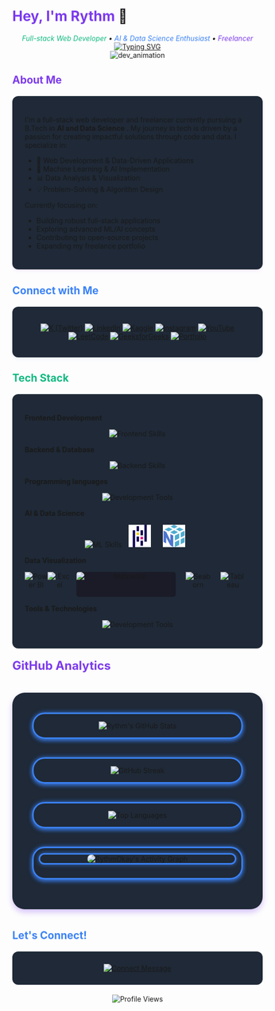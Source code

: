 # <span style="color:#7C3AED">Hey, I'm Rythm</span> 👋

<div align="center">
  <i><span style="color:#10B981">Full-stack Web Developer</span> • <span style="color:#3B82F6">AI & Data Science Enthusiast </span> • <span style="color:#7C3AED">Freelancer</span></i>
</div>

<div align="center">
  <a href="https://git.io/typing-svg">
    <img src="https://readme-typing-svg.demolab.com?font=Inter&weight=500&duration=3000&pause=1000&color=3B82F6&background=FF000000&center=true&vCenter=true&multiline=true&width=800&height=100&lines=Building+digital+solutions+through+code+and+data;Exploring+the+intersection+of+AI+and+web+development;Turning+ideas+into+reality%2C+one+project+at+a+time" alt="Typing SVG" />
  </a>
</div>

<div align="center">
  <img src="https://user-images.githubusercontent.com/74038190/225813708-98b745f2-7d22-48cf-9150-083f1b00d6c9.gif" width="400" alt="dev_animation"/>
</div>

## <span style="color:#7C3AED">About Me</span>

<div style="background-color: #1F2937; padding: 25px; border-radius: 12px; margin: 20px 0; box-shadow: 0 4px 6px -1px rgba(124, 58, 237, 0.1);">
  
  I'm a full-stack web developer and freelancer currently pursuing a B.Tech in **AI and Data Science** . My journey in tech is driven by a passion for creating impactful solutions through code and data. I specialize in:

  - 🎯 Web Development & Data-Driven Applications
  - 🤖 Machine Learning & AI Implementation
  - 📊 Data Analysis & Visualization
  - 💡 Problem-Solving & Algorithm Design

  Currently focusing on:
  - Building robust full-stack applications
  - Exploring advanced ML/AI concepts
  - Contributing to open-source projects
  - Expanding my freelance portfolio
</div>

## <span style="color:#3B82F6">Connect with Me</span>

<div align="center" style="background-color: #1F2937; padding: 20px; border-radius: 12px; margin: 20px 0; box-shadow: 0 4px 6px -1px rgba(59, 130, 246, 0.1);">
  
[![X (Twitter)](https://img.shields.io/badge/-follow-ffffff?style=for-the-badge&logo=x&logoColor=white&labelColor=000000)](https://twitter.com/rythmokay)
[![LinkedIn](https://img.shields.io/badge/LinkedIn-connect-000000?style=for-the-badge&logo=linkedin&logoColor=white&labelColor=0A66C2)](https://linkedin.com/in/rythm-jagga-393791309/)
[![Kaggle](https://img.shields.io/badge/Kaggle-profile-000000?style=for-the-badge&logo=kaggle&logoColor=white&labelColor=20BEFF)](https://kaggle.com/rythmj)
[![Instagram](https://img.shields.io/badge/Instagram-follow-000000?style=for-the-badge&logo=instagram&logoColor=white&labelColor=e70376)](https://instagram.com/rythm_511)
[![YouTube](https://img.shields.io/badge/YouTube-watch-000000?style=for-the-badge&logo=youtube&logoColor=white&labelColor=FF0000)](https://youtube.com/@codingduck-quackquack?si=0ZH0YaPdsK1jMVdX)
[![LeetCode](https://img.shields.io/badge/LeetCode-solve-000000?style=for-the-badge&logo=leetcode&logoColor=white&labelColor=FFA116)](https://leetcode.com/u/rythmjagga1609/)
[![GeeksforGeeks](https://img.shields.io/badge/GFG-code-000000?style=for-the-badge&logo=geeksforgeeks&logoColor=white&labelColor=2F8D46)](https://www.geeksforgeeks.org/user/rythmgfg/)
[![Portfolio](https://img.shields.io/badge/Portfolio-Contact-000000?style=for-the-badge&logo=fontawesome&logoColor=white&labelColor=dark)](https://rythm-five.vercel.app/)</div>

## <span style="color:#10B981">Tech Stack</span>

<div style="background-color: #1F2937; padding: 25px; border-radius: 12px; margin: 20px 0;">

**Frontend Development**
<div align="center" style="margin: 15px 0;">
  <img src="https://skillicons.dev/icons?i=html,css,js,react,nextjs,typescript,tailwind&theme=dark" alt="Frontend Skills" />
</div>

**Backend & Database**
<div align="center" style="margin: 15px 0;">
  <img src="https://skillicons.dev/icons?i=nodejs,express,mongodb,mysql,spring,postgresql&theme=dark" alt="Backend Skills" />
</div>

**Programming languages**
<div align="center" style="margin: 15px 0;">
  <img src="https://skillicons.dev/icons?i=python,c,cpp,java,javascript&theme=dark" alt="Development Tools" />
</div>

**AI & Data Science**
<div align="center" style="margin: 15px 0;">
  <img src="https://skillicons.dev/icons?i=python,pytorch,tensorflow,opencv&theme=dark" alt="ML Skills" />
  <img src="https://raw.githubusercontent.com/devicons/devicon/master/icons/pandas/pandas-original.svg" alt="Pandas" width="45" height="45" style="margin: 0 10px;"/>
  <img src="https://raw.githubusercontent.com/devicons/devicon/master/icons/numpy/numpy-original.svg" alt="NumPy" width="45" height="45" style="margin: 0 10px;"/>
</div>

**Data Visualization**
<div align="center" style="margin: 15px 0; display: flex; justify-content: center; align-items: center;">
  <img src="https://raw.githubusercontent.com/microsoft/PowerBI-Icons/main/SVG/Power-BI.svg" alt="Power BI" style="height:50px; width:50px;"/>
  <img src="https://img.icons8.com/?size=100&id=UECmBSgBOvPT&format=png&color=000000" alt="Excel" style="height:50px;  ;"/>

  <img src="https://matplotlib.org/stable/_images/sphx_glr_logos2_003.png" alt="Matplotlib" width="200" height="50" style="margin: 0 10px; background-color: #1a1b27; border-radius: 5px;"/>
  <img src="https://seaborn.pydata.org/_images/logo-mark-lightbg.svg" alt="Seaborn" width="50" height="50" style="margin: 0 10px;"/>
  <img src="https://raw.githubusercontent.com/gilbarbara/logos/main/logos/tableau-icon.svg" alt="Tableau" width="50" height="50" style="margin: 0 10px;"/>
</div>

**Tools & Technologies**
<div align="center" style="margin: 15px 0;">
  <img src="https://skillicons.dev/icons?i=git,docker,linux,vscode,pycharm,figma&theme=dark" alt="Development Tools" />
</div>
</div>



<span style="color:#7C3AED; font-size: 24px; font-weight: bold;"> **GitHub Analytics** </span>

<div style="background-color: #1F2937; padding: 40px; border-radius: 25px; margin: 40px 0; box-shadow: 0 6px 12px rgba(124, 58, 237, 0.3);">

  <!-- GitHub Stats -->
  <div align="center" style="margin-bottom: 20px; border: 3px solid #3B82F6; border-radius: 25px; box-shadow: 0 4px 8px rgba(59, 130, 246, 0.7), 0 0 10px rgba(59, 130, 246, 0.7); padding: 15px;">
    <img src="https://github-readme-stats.vercel.app/api?username=rythmokay&show_icons=true&count_private=true&hide=prs&theme=github_dark&border_color=3B82F6&border_radius=25&bg_color=1F2937" alt="Rythm's GitHub Stats" height="160" width="400" />
  </div>
  </br>
  <!-- GitHub Streak -->
  <div align="center" style="margin-bottom: 20px; border: 3px solid #3B82F6; border-radius: 25px; box-shadow: 0 4px 8px rgba(59, 130, 246, 0.7), 0 0 10px rgba(59, 130, 246, 0.7); padding: 15px;">
    <img src="https://github-readme-streak-stats.herokuapp.com/?user=rythmokay&theme=github-dark-blue&border=3B82F6&background=1F2937&border_radius=25" alt="GitHub Streak" height="160" width="400" />
  </div>
  </br>

  <!-- Top Languages -->
  <div align="center" style="margin-bottom: 20px; border: 3px solid #3B82F6; border-radius: 25px; box-shadow: 0 4px 8px rgba(59, 130, 246, 0.7), 0 0 10px rgba(59, 130, 246, 0.7); padding: 15px;">
    <img src="https://github-readme-stats.vercel.app/api/top-langs/?username=rythmokay&theme=github_dark&layout=compact&border_color=3B82F6&border_radius=25&bg_color=1F2937" alt="Top Languages" height="200" width="400" />
  </div>
  </br>

  <!-- Neon-style GitHub Contribution Graph (with neon border) -->
  <div align="center" style="margin-bottom: 20px; padding: 10px; border: 3px solid #3B82F6; border-radius: 25px; box-shadow: 0 4px 8px rgba(59, 130, 246, 0.7), 0 0 10px rgba(59, 130, 246, 0.7);">
    <div style="border-radius: 25px; overflow: hidden; border: 3px solid #3B82F6; box-shadow: 0 0 10px rgba(59, 130, 246, 0.7);">
      <img alt="RythmOkay's Activity Graph" 
           src="https://github-readme-activity-graph.vercel.app/graph/?username=rythmokay&bg_color=1F2937&color=3B82F6&line=F85D7F&point=FFFFFF&area=true&area_color=3B82F6&border_radius=25&hide_border=false" 
           style="border-radius: 25px;"/>
    </div>
  </br>
  </div>

</div>


## <span style="color:#3B82F6">Let's Connect!</span>

<div align="center" style="background-color: #1F2937; padding: 25px; border-radius: 12px; margin: 20px 0;">
  <a href="https://git.io/typing-svg">
    <img src="https://readme-typing-svg.demolab.com?font=Inter&weight=500&duration=3000&pause=1000&color=3B82F6&center=true&vCenter=true&multiline=true&repeat=false&width=800&height=100&lines=Open+to+collaborating+on+innovative+projects;Let's+build+something+amazing+together;Feel+free+to+reach+out+for+opportunities!" alt="Connect Message" />
  </a>
</div>

<div align="center">
  <img src="https://komarev.com/ghpvc/?username=rythmokay&color=3B82F6&style=for-the-badge&label=PROFILE+VIEWS" alt="Profile Views" />
</div>

